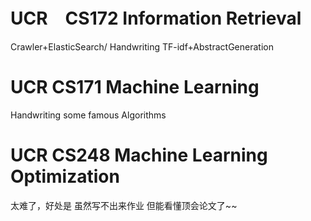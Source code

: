 # UCR　CS172 Information Retrieval

Crawler+ElasticSearch/ Handwriting TF-idf+AbstractGeneration



# UCR CS171 Machine Learning

Handwriting some famous Algorithms

# UCR CS248 Machine Learning Optimization
太难了，好处是 虽然写不出来作业 但能看懂顶会论文了~~
